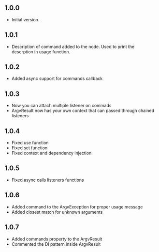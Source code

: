 ## 1.0.0

- Initial version.

## 1.0.1
- Description of command added to the node. Used to print the descrption in usage function.

## 1.0.2
- Added async support for commands callback

## 1.0.3
- Now you can attach multiple listener on commads
- ArgvResult now has your own context that can passed through chained listeners

## 1.0.4
- Fixed use function
- Fixed set function
- Fixed context and dependency injection

## 1.0.5
- Fixed async calls listeners functions

## 1.0.6
- Added command to the ArgvException for proper usage message
- Added closest match for unknown arguments

## 1.0.7
- Added commands property to the ArgvResult
- Commented the DI pattern inside ArgvResult
